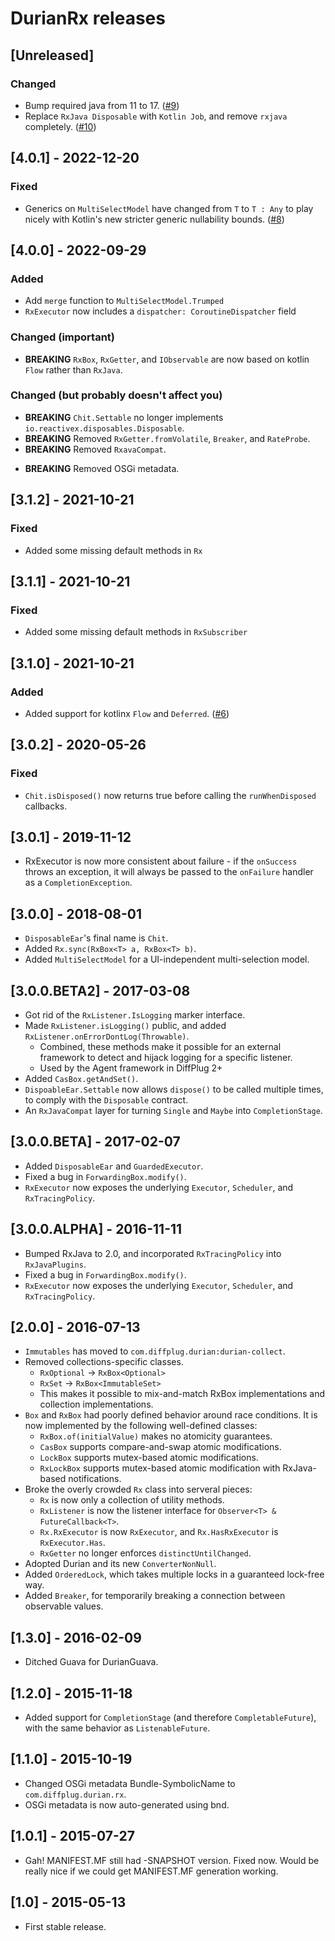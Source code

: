 # DurianRx releases

## [Unreleased]
### Changed
- Bump required java from 11 to 17. ([#9](https://github.com/diffplug/durian-rx/pull/9))
- Replace `RxJava Disposable` with `Kotlin Job`, and remove `rxjava` completely. ([#10](https://github.com/diffplug/durian-rx/pull/10))

## [4.0.1] - 2022-12-20
### Fixed
- Generics on `MultiSelectModel` have changed from `T` to `T : Any` to play nicely with Kotlin's new stricter generic nullability bounds. ([#8](https://github.com/diffplug/durian-rx/pull/8))

## [4.0.0] - 2022-09-29
### Added
* Add `merge` function to `MultiSelectModel.Trumped`
* `RxExecutor` now includes a `dispatcher: CoroutineDispatcher` field
### Changed (important)
* **BREAKING** `RxBox`, `RxGetter`, and `IObservable` are now based on kotlin `Flow` rather than `RxJava`.
### Changed (but probably doesn't affect you)
* **BREAKING** `Chit.Settable` no longer implements `io.reactivex.disposables.Disposable`.
* **BREAKING** Removed `RxGetter.fromVolatile`, `Breaker`, and `RateProbe`.
* **BREAKING** Removed `RxavaCompat`.
- **BREAKING** Removed OSGi metadata.

## [3.1.2] - 2021-10-21
### Fixed
* Added some missing default methods in `Rx`

## [3.1.1] - 2021-10-21
### Fixed
* Added some missing default methods in `RxSubscriber`

## [3.1.0] - 2021-10-21
### Added
* Added support for kotlinx `Flow` and `Deferred`. ([#6](https://github.com/diffplug/durian-rx/pull/6))

## [3.0.2] - 2020-05-26
### Fixed
* `Chit.isDisposed()` now returns true before calling the `runWhenDisposed` callbacks.

## [3.0.1] - 2019-11-12
* RxExecutor is now more consistent about failure - if the `onSuccess` throws an exception, it will always be passed to the `onFailure` handler as a `CompletionException`.

## [3.0.0] - 2018-08-01
* `DisposableEar`'s final name is `Chit`.
* Added `Rx.sync(RxBox<T> a, RxBox<T> b)`.
* Added `MultiSelectModel` for a UI-independent multi-selection model.

## [3.0.0.BETA2] - 2017-03-08
* Got rid of the `RxListener.IsLogging` marker interface.
* Made `RxListener.isLogging()` public, and added `RxListener.onErrorDontLog(Throwable)`.
  + Combined, these methods make it possible for an external framework to detect and hijack logging for a specific listener.
  + Used by the Agent framework in DiffPlug 2+
* Added `CasBox.getAndSet()`.
* `DispoableEar.Settable` now allows `dispose()` to be called multiple times, to comply with the `Disposable` contract.
* An `RxJavaCompat` layer for turning `Single` and `Maybe` into `CompletionStage`.

## [3.0.0.BETA] - 2017-02-07
* Added `DisposableEar` and `GuardedExecutor`.
* Fixed a bug in `ForwardingBox.modify()`.
* `RxExecutor` now exposes the underlying `Executor`, `Scheduler`, and `RxTracingPolicy`.

## [3.0.0.ALPHA] - 2016-11-11
* Bumped RxJava to 2.0, and incorporated `RxTracingPolicy` into `RxJavaPlugins`.
* Fixed a bug in `ForwardingBox.modify()`.
* `RxExecutor` now exposes the underlying `Executor`, `Scheduler`, and `RxTracingPolicy`.

## [2.0.0] - 2016-07-13
* `Immutables` has moved to `com.diffplug.durian:durian-collect`.
* Removed collections-specific classes.
  + `RxOptional` -> `RxBox<Optional>`
  + `RxSet` -> `RxBox<ImmutableSet>`
  + This makes it possible to mix-and-match RxBox implementations and collection implementations.
* `Box` and `RxBox` had poorly defined behavior around race conditions.  It is now implemented by the following well-defined classes:
  + `RxBox.of(initialValue)` makes no atomicity guarantees.
  + `CasBox` supports compare-and-swap atomic modifications.
  + `LockBox` supports mutex-based atomic modifications.
  + `RxLockBox` supports mutex-based atomic modification with RxJava-based notifications.
* Broke the overly crowded `Rx` class into serveral pieces:
  + `Rx` is now only a collection of utility methods.
  + `RxListener` is now the listener interface for `Observer<T> & FutureCallback<T>`.
  + `Rx.RxExecutor` is now `RxExecutor`, and `Rx.HasRxExecutor` is `RxExecutor.Has`.
  + `RxGetter` no longer enforces `distinctUntilChanged`.
* Adopted Durian and its new `ConverterNonNull`.
* Added `OrderedLock`, which takes multiple locks in a guaranteed lock-free way.
* Added `Breaker`, for temporarily breaking a connection between observable values.

## [1.3.0] - 2016-02-09
* Ditched Guava for DurianGuava.

## [1.2.0] - 2015-11-18
* Added support for `CompletionStage` (and therefore `CompletableFuture`), with the same behavior as `ListenableFuture`.

## [1.1.0] - 2015-10-19
* Changed OSGi metadata Bundle-SymbolicName to `com.diffplug.durian.rx`.
* OSGi metadata is now auto-generated using bnd.

## [1.0.1] - 2015-07-27
* Gah! MANIFEST.MF still had -SNAPSHOT version.  Fixed now.  Would be really nice if we could get MANIFEST.MF generation working.

## [1.0] - 2015-05-13
* First stable release.
